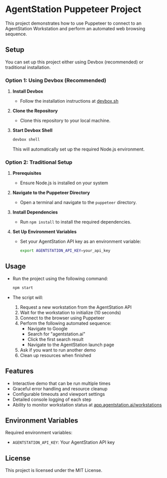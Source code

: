 # AgentStation Puppeteer Project

This project demonstrates how to use Puppeteer to connect to an AgentStation Workstation and perform an automated web browsing sequence.

## Setup

You can set up this project either using Devbox (recommended) or traditional installation.

### Option 1: Using Devbox (Recommended)

1. **Install Devbox**
   - Follow the installation instructions at [devbox.sh](https://www.jetpack.io/devbox)

2. **Clone the Repository**
   - Clone this repository to your local machine.

3. **Start Devbox Shell**

   ```bash
   devbox shell
   ```

   This will automatically set up the required Node.js environment.

### Option 2: Traditional Setup

1. **Prerequisites**
   - Ensure Node.js is installed on your system

2. **Navigate to the Puppeteer Directory**
   - Open a terminal and navigate to the `puppeteer` directory.

3. **Install Dependencies**
   - Run `npm install` to install the required dependencies.

4. **Set Up Environment Variables**
   - Set your AgentStation API key as an environment variable:

     ```bash
     export AGENTSTATION_API_KEY=your_api_key
     ```

## Usage

- Run the project using the following command:

  ```bash
  npm start
  ```

- The script will:
  1. Request a new workstation from the AgentStation API
  2. Wait for the workstation to initialize (10 seconds)
  3. Connect to the browser using Puppeteer
  4. Perform the following automated sequence:
     - Navigate to Google
     - Search for "agentstation.ai"
     - Click the first search result
     - Navigate to the AgentStation launch page
  5. Ask if you want to run another demo
  6. Clean up resources when finished

## Features

- Interactive demo that can be run multiple times
- Graceful error handling and resource cleanup
- Configurable timeouts and viewport settings
- Detailed console logging of each step
- Ability to monitor workstation status at [app.agentstation.ai/workstations](https://app.agentstation.ai/workstations)

## Environment Variables

Required environment variables:

- `AGENTSTATION_API_KEY`: Your AgentStation API key

## License

This project is licensed under the MIT License.
